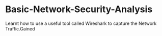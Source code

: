 # Basic-Network-Security-Analysis
Learnt how to use a useful tool called Wireshark to capture the Network Traffic.Gained 
